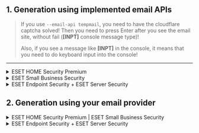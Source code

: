 ## 1. Generation using implemented email APIs
> If you use ```--email-api tempmail```, you need to have the cloudflare captcha solved!
> Then you need to press Enter after you see the email site, without fail (**[INPT]** console message type)!
>
> Also, if you see a message like **[INPT]** in the console, it means that you need to do keyboard input into the console!

---

<details>
  <summary>ESET HOME Security Premium</summary>
  
  1. Run main.py or executable file or use [MBCI](https://github.com/rzc0d3r/ESET-KeyGen/blob/main/wiki/MBCI-Inferface.md):
  ```
  python main.py --chrome --key
  ```
  ```
  ESET-KeyGen_v1.5.0.1_win64.exe --chrome --key
  ```
  > File name is unique for each version! Do not copy the above command. This is an example!

  2. Wait until you will see the license data
  > This information will also be written to a file named "Today date - ESET ACCOUNTS.txt"

  ![Windows](https://github.com/rzc0d3r/ESET-KeyGen/blob/main/img/key_run_win.png)
</details>

<details>
  <summary>ESET Small Business Security</summary>
  
  1. Run main.py or executable file or use [MBCI](https://github.com/rzc0d3r/ESET-KeyGen/blob/main/wiki/MBCI-Inferface.md):
  ```
  python main.py --chrome --small-business-key
  ```
  ```
  ESET-KeyGen_v1.5.0.1_win64.exe --chrome --small-business-key
  ```
  > File name is unique for each version! Do not copy the above command. This is an example!

  2. Wait until you will see the license data
  > This information will also be written to a file named "Today date - ESET ACCOUNTS.txt"

  ![Windows](https://github.com/rzc0d3r/ESET-KeyGen/blob/main/img/small_business_key_run_win.png)
</details>

<details>
  <summary>ESET Endpoint Security + ESET Server Security</summary>
  
  1. Run main.py or executable file use [MBCI](https://github.com/rzc0d3r/ESET-KeyGen/blob/main/wiki/MBCI-Inferface.md):
  ```
  python main.py --chrome --endpoint-key
  ```
  ```
  ESET-KeyGen_v1.5.0.1_win64.exe --chrome --endpoint-key
  ```
  > File name is unique for each version! Do not copy the above command. This is an example!

  > It is also recommended to use ```developermail``` Email API or ```--custom-email-api```

  2. Wait until appears you will see *"Solve the captcha on the page manually!!!"*. Next, you will see a captcha with text input in the browser window created. You solve it and then just do nothing, the algorithm will do everything for you!

  3. Wait until you will see the license data
  > This information will also be written to a file named "Today date - ESET ACCOUNTS.txt"

  ![Windows](https://github.com/rzc0d3r/ESET-KeyGen/blob/main/img/endpoint_key_run_win.png)
</details>

## 2. Generation using your email provider

<details>
  <summary>ESET HOME Security Premium | ESET Small Business Security</summary>
  
  #### ESET HOME Security Premium
  1. Run main.py or executable file use [MBCI](https://github.com/rzc0d3r/ESET-KeyGen/blob/main/wiki/MBCI-Inferface.md):
  ```
  python main.py --chrome --key --custom-email-api
  ```
  ```
  ESET-KeyGen_v1.5.0.1_win64.exe --chrome --key --custom-email-api
  ```
  > File name is unique for each version! Do not copy the above command. This is an example!

  #### ESET Small Business Security
  1. Run main.py or executable file use [MBCI](https://github.com/rzc0d3r/ESET-KeyGen/blob/main/wiki/MBCI-Inferface.md):
  ```
  python main.py --chrome --small-business-key --custom-email-api
  ```
  ```
  ESET-KeyGen_v1.5.0.1_win64.exe --chrome --small-business-key --custom-email-api
  ```
  > File name is unique for each version! Do not copy the above command. This is an example!

  2. Then in the console you'll see *"Enter an email address you have access to"* and you'll need to enter a real existing email address that you can read incoming emails to. I suggest using a temporary email for this, such as [TempMail](https://temp-mail.org)
  > Then the algorithm will continue as in the first method

  3. After some time in the console you will see the message *"Enter the link to activate your account, it will come to the email address you provide"*, here you need to go to your email and find mail in inbox (you will have to wait)
    
     **FROM: info@product.eset.com**
     
     **SUBJECT: Account Confirmation**

     Then open that email and copy the link that is in the button (right click on the button, copy link address) and paste it into the console. If you have done everything correctly, the generation will complete successfully!

     ![Windows](https://github.com/rzc0d3r/ESET-KeyGen/blob/main/img/activated_href_esethome.png)

  4. Wait until appears you will see the license data 
  > This information will also be written to a file named "Today date - ESET KEYS.txt"

  #### ESET HOME Security Premium
  ![Windows](https://github.com/rzc0d3r/ESET-KeyGen/blob/main/img/key_run_win_custom_email_api.png)

  #### ESET Small Business Security
  ![Windows](https://github.com/rzc0d3r/ESET-KeyGen/blob/main/img/small_business_key_run_win_custom_email_api.png)
</details>

<details>
  <summary>ESET Endpoint Security + ESET Server Security</summary>
  
  1. Run main.py or executable file use [MBCI](https://github.com/rzc0d3r/ESET-KeyGen/blob/main/wiki/MBCI-Inferface.md):
  ```
  python main.py --chrome --endpoint-key --custom-email-api
  ```
  ```
  ESET-KeyGen_v1.5.0.1_win64.exe --chrome --endpoint-key --custom-email-api
  ```
  > File name is unique for each version! Do not copy the above command. This is an example!

  2. Then in the console you'll see *"Enter an email address you have access to"* and you'll need to enter a real existing email address that you can read incoming emails to. I suggest using a temporary email for this, such as [TempMail](https://temp-mail.org)
  > Then the algorithm will continue as in the first method

  3. Wait until appears you will see *"Solve the captcha on the page manually!!!"*. Next, you will see a captcha with text input in the browser window created. You solve it and then just do nothing, the algorithm will do everything for you!

  4. After some time in the console you will see the message *"Enter the link to activate your account, it will come to the email address you provide"*, here you need to go to your email and find mail in inbox (you will have to wait)

     **FROM: noreply@protecthub.eset.com**

     **SUBJECT: Welcome to ESET PROTECT Hub**

     Then open that email and copy the link that is in the button (right click on the button, copy link address) and paste it into the console. If you have done everything correctly, the generation will complete successfully!

     ![Windows](https://github.com/rzc0d3r/ESET-KeyGen/blob/main/img/activated_href_protecthub.png)

  5. Wait for the inscription *"Wait for a message to your e-mail about successful key generation!!!"*

  ![Windows](https://github.com/rzc0d3r/ESET-KeyGen/blob/main/img/endpoint_key_run_win_custom_email_api.png)

  6. Wait for the license data to appear (you will have to wait)
  This information will be sent to your e-mail in the form of a letter in the format of:
     
  **FROM: noreply@orders.eset.com**

  **SUBJECT: Thank you for purchasing ESET PROTECT Advanced**

  Then open that email, scroll down a bit and you'll see the license key!

  ![Windows](https://github.com/rzc0d3r/ESET-KeyGen/blob/main/img/protecthub_license_data_message.png)
</details>
